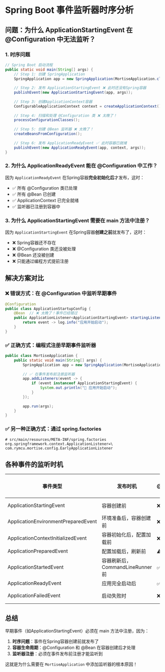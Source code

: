 # Spring Boot 事件监听器时序分析

## 问题：为什么 ApplicationStartingEvent 在 @Configuration 中无法监听？

### 1. 时序问题

```java
// Spring Boot 启动流程
public static void main(String[] args) {
    // Step 1: 创建 SpringApplication
    SpringApplication app = new SpringApplication(MortiseApplication.class);
    
    // Step 2: 发布 ApplicationStartingEvent ❌ 此时还没有Spring容器
    publishEvent(new ApplicationStartingEvent(app, args));
    
    // Step 3: 创建ApplicationContext容器
    ConfigurableApplicationContext context = createApplicationContext();
    
    // Step 4: 扫描和处理 @Configuration 类 ❌ 太晚了！
    processConfigurationClasses();
    
    // Step 5: 创建 @Bean 监听器 ❌ 太晚了！
    createBeansFromConfiguration();
    
    // Step 6: 发布 ApplicationReadyEvent ✅ 此时容器已就绪
    publishEvent(new ApplicationReadyEvent(app, context, args));
}
```

### 2. 为什么 ApplicationReadyEvent 能在 @Configuration 中工作？

因为 `ApplicationReadyEvent` 在Spring容器**完全初始化后**才发布，这时：
- ✅ 所有 @Configuration 类已处理
- ✅ 所有 @Bean 已创建
- ✅ ApplicationContext 已完全就绪
- ✅ 监听器已注册到容器中

### 3. 为什么 ApplicationStartingEvent 需要在 main 方法中注册？

因为 `ApplicationStartingEvent` 在Spring容器**创建之前**就发布了，这时：
- ❌ Spring容器还不存在
- ❌ @Configuration 类还没被处理
- ❌ @Bean 还没被创建
- ❌ 只能通过编程方式提前注册

## 解决方案对比

### ❌ 错误方式：在 @Configuration 中监听早期事件
```java
@Configuration
public class ApplicationStartupConfig {
    @Bean  // ❌ 太晚了！事件已经错过
    public ApplicationListener<ApplicationStartingEvent> startingListener() {
        return event -> log.info("应用开始启动");
    }
}
```

### ✅ 正确方式：编程式注册早期事件监听器
```java
public class MortiseApplication {
    public static void main(String[] args) {
        SpringApplication app = new SpringApplication(MortiseApplication.class);
        
        // ✅ 在事件发布前注册监听器
        app.addListeners(event -> {
            if (event instanceof ApplicationStartingEvent) {
                System.out.println("🚀 应用开始启动");
            }
        });
        
        app.run(args);
    }
}
```

### ✅ 另一种正确方式：通过 spring.factories
```properties
# src/main/resources/META-INF/spring.factories
org.springframework.context.ApplicationListener=\
com.rymcu.mortise.config.EarlyApplicationListener
```

## 各种事件的监听时机

| 事件类型 | 发布时机 | 能否在@Configuration中监听 | 推荐注册方式 |
|---------|---------|--------------------------|-------------|
| ApplicationStartingEvent | 容器创建前 | ❌ 不能 | 编程式 / spring.factories |
| ApplicationEnvironmentPreparedEvent | 环境准备后，容器创建前 | ❌ 不能 | 编程式 / spring.factories |
| ApplicationContextInitializedEvent | 容器初始化后，配置加载前 | ❌ 不能 | 编程式 / spring.factories |
| ApplicationPreparedEvent | 配置加载后，刷新前 | ⚠️ 部分情况可以 | 编程式 |
| ApplicationStartedEvent | 容器刷新后，CommandLineRunner前 | ✅ 可以 | @Bean |
| ApplicationReadyEvent | 应用完全启动后 | ✅ 可以 | @Bean |
| ApplicationFailedEvent | 启动失败时 | ❌ 不能 | 编程式 / spring.factories |

## 总结

早期事件（如ApplicationStartingEvent）必须在 main 方法中注册，因为：
1. **时序问题**：事件在Spring容器创建前就发布了
2. **容器生命周期**：@Configuration 和 @Bean 在容器创建后才处理
3. **监听器注册**：必须在事件发布前注册才能监听到

这就是为什么需要在 `MortiseApplication` 中添加监听器的根本原因！
